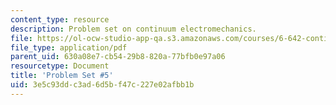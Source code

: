 ```yaml
---
content_type: resource
description: Problem set on continuum electromechanics.
file: https://ol-ocw-studio-app-qa.s3.amazonaws.com/courses/6-642-continuum-electromechanics-fall-2008/3e5c93ddc3ad6d5bf47c227e02afbb1b_pset5.pdf
file_type: application/pdf
parent_uid: 630a08e7-cb54-29b8-820a-77bfb0e97a06
resourcetype: Document
title: 'Problem Set #5'
uid: 3e5c93dd-c3ad-6d5b-f47c-227e02afbb1b
---
```

